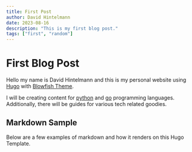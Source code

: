 ```yaml
---
title: First Post
author: David Hintelmann
date: 2023-08-16
description: "This is my first blog post."
tags: ["first", "random"]
---
```


# First Blog Post

Hello my name is David Hintelmann and this is my personal website using [Hugo](https://gohugo.io/) with [Blowfish Theme](https://blowfish.page/).

I will be creating content for [python](https://www.python.org/) and [go](https://go.dev/) programming languages.
Additionally, there will be guides for various tech related goodies.

## Markdown Sample

Below are a few examples of markdown and how it renders on this Hugo Template.


